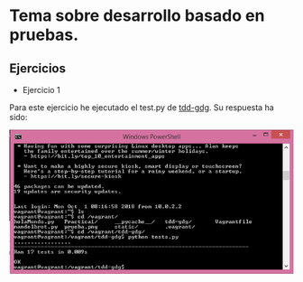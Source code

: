 # Tema sobre desarrollo basado en pruebas.

## Ejercicios

- Ejercicio 1

Para este ejercicio he ejecutado el test.py de 
[tdd-gdg](https://github.com/JJ/tdd-gdg). Su respuesta ha sido:

![Respuesta de la ejecución de test.py](/Capturas/pytest.png)
